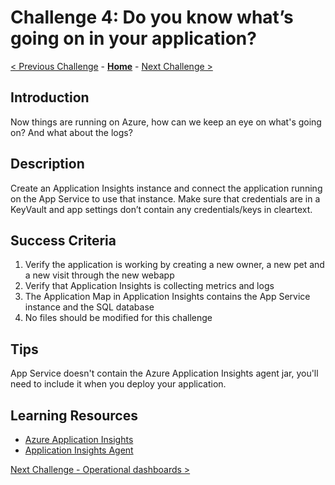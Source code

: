 # Challenge 4: Do you know what’s going on in your application?

[< Previous Challenge](./challenge-03.md) - **[Home](../README.md)** - [Next Challenge >](./challenge-05.md)

## Introduction

Now things are running on Azure, how can we keep an eye on what's going on? And what about the logs?

## Description

Create an Application Insights instance and connect the application running on the App Service to use that instance. Make sure that credentials are in a KeyVault and app settings don’t contain any credentials/keys in cleartext.

## Success Criteria

1. Verify the application is working by creating a new owner, a new pet and a new visit through the new webapp
1. Verify that Application Insights is collecting metrics and logs
1. The Application Map in Application Insights contains the App Service instance and the SQL database
1. No files should be modified for this challenge

## Tips

App Service doesn't contain the Azure Application Insights agent jar, you'll need to include it when you deploy your application.

## Learning Resources

- [Azure Application Insights](https://docs.microsoft.com/en-us/azure/azure-monitor/app/app-insights-overview)
- [Application Insights Agent](https://docs.microsoft.com/en-us/azure/azure-monitor/app/java-in-process-agent)

[Next Challenge - Operational dashboards >](./challenge-05.md)
